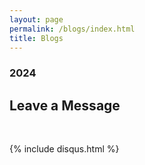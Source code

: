 ```yaml
---
layout: page
permalink: /blogs/index.html
title: Blogs
---
```


### 2024

## Leave a Message

<br>

{% include disqus.html %}

<br>
